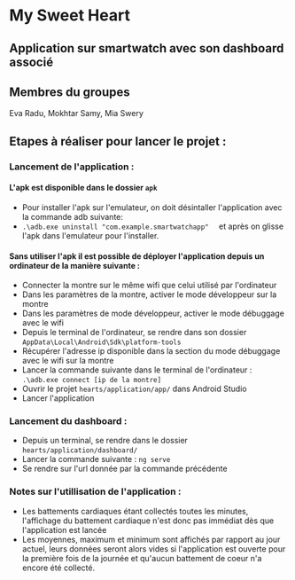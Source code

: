 # My Sweet Heart 
## Application sur smartwatch avec son dashboard associé

## Membres du groupes 

Eva Radu, Mokhtar Samy, Mia Swery

## Etapes à réaliser pour lancer le projet : 

### Lancement de l'application : 
#### L'apk est disponible dans le dossier ```apk```
* Pour installer l'apk sur l'emulateur, on doit désintaller l'application avec la commande adb suivante:
* ```.\adb.exe uninstall "com.example.smartwatchapp"  ``` et après on glisse l'apk dans l'emulateur pour l'installer.
#### Sans utiliser l'apk il est possible de déployer l'application depuis un ordinateur de la manière suivante : 
* Connecter la montre sur le même wifi que celui utilisé par l'ordinateur
* Dans les paramètres de la montre, activer le mode développeur sur la montre  
* Dans les paramètres de mode développeur, activer le mode débuggage avec le wifi
* Depuis le terminal de l'ordinateur, se rendre dans son dossier ``` AppData\Local\Android\Sdk\platform-tools ```
* Récupérer l'adresse ip disponible dans la section du mode débuggage avec le wifi sur la montre 
* Lancer la commande suivante dans le terminal de l'ordinateur :    ``` .\adb.exe connect [ip de la montre] ```
* Ouvrir le projet ``` hearts/application/app/ ``` dans Android Studio 
* Lancer l'application

### Lancement du dashboard : 

* Depuis un terminal, se rendre dans le dossier ``` hearts/application/dashboard/ ```
* Lancer la commande suivante : ``` ng serve ```
* Se rendre sur l'url donnée par la commande précédente

### Notes sur l'utillisation de l'application : 

* Les battements cardiaques étant collectés toutes les minutes, l'affichage du battement cardiaque n'est donc pas immédiat dès que l'application est lancée
* Les moyennes, maximum et minimum sont affichés par rapport au jour actuel, leurs données seront alors vides si l'application est ouverte pour la première fois de la journée et qu'aucun battement de coeur n'a encore été collecté. 

